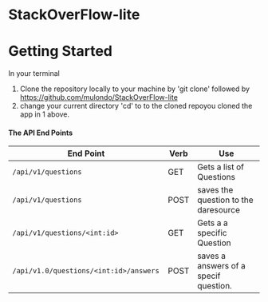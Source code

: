 # StackOverFlow-lite

# Getting Started
In your terminal 
1. Clone the repository locally to your machine by 'git clone' followed by https://github.com/mulondo/StackOverFlow-lite
2. change your current directory 'cd' to to the cloned repoyou cloned the app in 1 above.




#### The API End Points
| End Point                                           | Verb |Use                                   |
| ----------------------------------------------------|------|--------------------------------------|                     
|`/api/v1/questions`                                |GET   |Gets a list of Questions              |
|`/api/v1/questions`                                |POST  |saves the question to the daresource 
|`/api/v1/questions/<int:id>`                       |GET   |Gets a a specific Question
|`/api/v1.0/questions/<int:id>/answers `            |POST| saves a answers of a specif question.